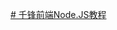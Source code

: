 [# 千锋前端Node.JS教程](https://www.bilibili.com/video/BV1rA4y1Z7fd?spm_id_from=333.851.b_7265636f6d6d656e64.8&vd_source=8f770dbae4bd9741aa555bb473d35466)